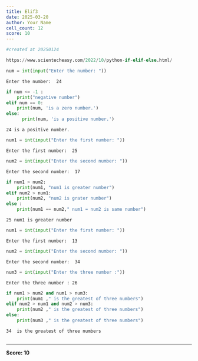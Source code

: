 ```yaml
---
title: Elif3
date: 2025-03-20
author: Your Name
cell_count: 12
score: 10
---
```


```python
#created at 20250124
```


```python
https://www.scientecheasy.com/2022/10/python-if-elif-else.html/
```


```python
num = int(input("Enter the number: "))
```

    Enter the number:  24



```python
if num <= -1 :
    print("negative number")
elif num == 0:
    print(num, 'is a zero number.')
else:
      print(num, 'is a positive number.')

```

    24 is a positive number.



```python
num1 = int(input("Enter the first number: "))
```

    Enter the first number:  25



```python
num2 = int(input("Enter the second number: "))
```

    Enter the second number:  17



```python
if num1 > num2:
    print(num1, "num1 is greater number")
elif num2 > num1:
    print(num2, "num2 is grater number")
else :
    print(num1 == num2," num1 = num2 is same number")
```

    25 num1 is greater number



```python
num1 = int(input("Enter the first number: "))
```

    Enter the first number:  13



```python
num2 = int(input("Enter the second number: "))
```

    Enter the second number:  34



```python
num3 = int(input("Enter the three number :"))
```

    Enter the three number : 26



```python
if num1 > num2 and num1 > num3:
    print(num1 ," is the greatest of three numbers")
elif num2 > num1 and num2 > num3:
    print(num2 ," is the greatest of three numbers")
else:
    print(num3 ," is the greatest of three numbers")
```

    34  is the greatest of three numbers



```python

```


---
**Score: 10**